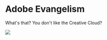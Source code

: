 Adobe Evangelism
====

What's that? You don't like the Creative Cloud?

<img align="center" src="https://lh5.googleusercontent.com/-7_amhEDCu8Q/UTq1ITPxWUI/AAAAAAAAB84/c6l3sEH_-a0/Lee.gif">
